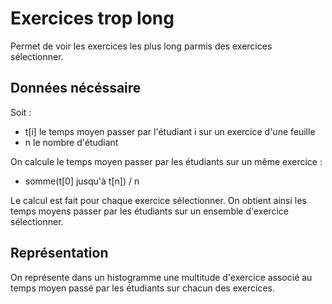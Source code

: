 # Exercices trop long

Permet de voir les exercices les plus long parmis des exercices sélectionner.

## Données nécéssaire

Soit :
* t[i] le temps moyen passer par l'étudiant i sur un exercice d'une feuille
* n le nombre d'étudiant

On calcule le temps moyen passer par les étudiants sur un même exercice :
* somme(t[0] jusqu'à t[n]) / n

Le calcul est fait pour chaque exercice sélectionner. On obtient ainsi les temps moyens passer par les étudiants sur un ensemble d'exercice sélectionner.

## Représentation

On représente dans un histogramme une multitude d'exercice associé au temps moyen passé par les étudiants sur chacun des exercices.





